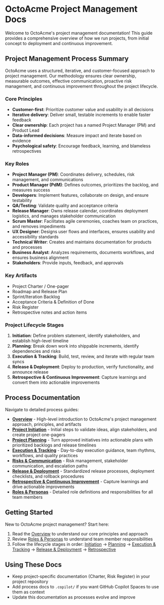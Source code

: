 # OctoAcme Project Management Docs

Welcome to OctoAcme's project management documentation! This guide provides a comprehensive overview of how we run projects, from initial concept to deployment and continuous improvement.

## Project Management Process Summary

OctoAcme uses a structured, iterative, and customer-focused approach to project management. Our methodology ensures clear ownership, measurable outcomes, effective communication, proactive risk management, and continuous improvement throughout the project lifecycle.

### Core Principles

- **Customer-first**: Prioritize customer value and usability in all decisions
- **Iterative delivery**: Deliver small, testable increments to enable faster feedback
- **Clear ownership**: Each project has a named Project Manager (PM) and Product Lead
- **Data-informed decisions**: Measure impact and iterate based on evidence
- **Psychological safety**: Encourage feedback, learning, and blameless retrospectives

### Key Roles

- **Project Manager (PM)**: Coordinates delivery, schedules, risk management, and communications
- **Product Manager (PdM)**: Defines outcomes, prioritizes the backlog, and measures success
- **Developers**: Implement features, collaborate on design, and ensure testability
- **QA/Testing**: Validate quality and acceptance criteria
- **Release Manager**: Owns release calendar, coordinates deployment logistics, and manages stakeholder communication
- **Scrum Master**: Facilitates agile ceremonies, coaches team on practices, and removes impediments
- **UX Designer**: Designs user flows and interfaces, ensures usability and accessibility standards
- **Technical Writer**: Creates and maintains documentation for products and processes
- **Business Analyst**: Analyzes requirements, documents workflows, and ensures business alignment
- **Stakeholders**: Provide inputs, feedback, and approvals

### Key Artifacts

- Project Charter / One-pager
- Roadmap and Release Plan
- Sprint/Iteration Backlog
- Acceptance Criteria & Definition of Done
- Risk Register
- Retrospective notes and action items

### Project Lifecycle Stages

1. **Initiation**: Define problem statement, identify stakeholders, and establish high-level timeline
2. **Planning**: Break down work into shippable increments, identify dependencies and risks
3. **Execution & Tracking**: Build, test, review, and iterate with regular team syncs
4. **Release & Deployment**: Deploy to production, verify functionality, and announce release
5. **Retrospective & Continuous Improvement**: Capture learnings and convert them into actionable improvements

## Process Documentation

Navigate to detailed process guides:

- **[Overview](octoacme-project-management-overview.md)** - High-level introduction to OctoAcme's project management approach, principles, and artifacts
- **[Project Initiation](octoacme-project-initiation.md)** - Initial steps to validate ideas, align stakeholders, and create project one-pagers
- **[Project Planning](octoacme-project-planning.md)** - Turn approved initiatives into actionable plans with prioritized backlogs and release timelines
- **[Execution & Tracking](octoacme-execution-and-tracking.md)** - Day-to-day execution guidance, team rhythms, workflows, and quality practices
- **[Risks & Communication](octoacme-risks-and-communication.md)** - Risk management, stakeholder communication, and escalation paths
- **[Release & Deployment](octoacme-release-and-deployment.md)** - Standardized release processes, deployment checklists, and rollback procedures
- **[Retrospective & Continuous Improvement](octoacme-retrospective-and-continuous-improvement.md)** - Capture learnings and drive actionable improvements
- **[Roles & Personas](octoacme-roles-and-personas.md)** - Detailed role definitions and responsibilities for all team members

## Getting Started

New to OctoAcme project management? Start here:

1. Read the [Overview](octoacme-project-management-overview.md) to understand our core principles and approach
2. Review [Roles & Personas](octoacme-roles-and-personas.md) to understand team member responsibilities
3. Follow the lifecycle stages in order: [Initiation](octoacme-project-initiation.md) → [Planning](octoacme-project-planning.md) → [Execution & Tracking](octoacme-execution-and-tracking.md) → [Release & Deployment](octoacme-release-and-deployment.md) → [Retrospective](octoacme-retrospective-and-continuous-improvement.md)

## Using These Docs

- Keep project-specific documentation (Charter, Risk Register) in your project repository
- Add process docs to `.copilot/` if you want GitHub Copilot Spaces to use them as context
- Update this documentation as processes evolve and improve
